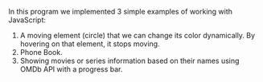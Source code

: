 In this program we implemented 3 simple examples of working with JavaScript:
1. A moving element (circle) that we can change its color dynamically. By hovering on that element, it stops moving.
2. Phone Book.
3. Showing movies or series information based on their names using OMDb API with a progress bar.
